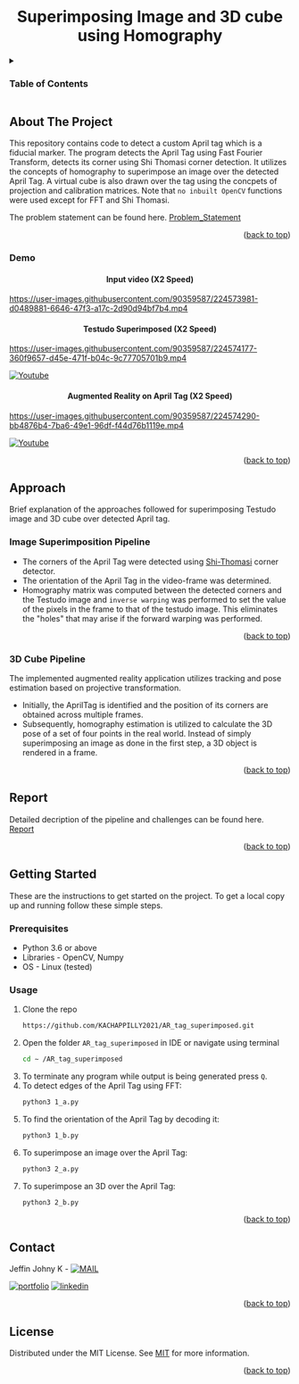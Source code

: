 <a name="readme-top"></a>

<!-- PROJECT LOGO -->
<br />
<div align="center">


  <h1 align="center">Superimposing Image and 3D cube using Homography </h1>


</div>



<!-- TABLE OF CONTENTS -->
<details>
  <summary><h3>Table of Contents</h3></summary>
  <ol>
    <li>
      <a href="#about-the-project">About The Project</a>
      <ul>
        <li><a href="#demo">Demo</a></li>
      </ul>
    </li>
    <li>
      <a href="#approach">Approach</a>
      <ul>
        <li><a href="#image-superimposition-pipeline">Image Superimposition Pipeline</a></li>
        <li><a href="#3d-cube-pipeline">3D Cube Pipeline</a></li>
      </ul>
    </li>
    <li>
      <a href="#report">Report</a>
    </li>
    <li>
      <a href="#getting-started">Getting Started</a>
      <ul>
        <li><a href="#prerequisites">Prerequisites</a></li>
        <li><a href="#usage">Usage</a></li>
      </ul>
    </li>
    <li><a href="#contact">Contact</a></li>
    <li><a href="#license">License</a></li>
  </ol>
</details>



<!-- ABOUT THE PROJECT -->
## About The Project



This repository contains code to detect a custom April tag which is a fiducial marker. The program detects the April Tag using Fast Fourier Transform, detects its corner using Shi Thomasi corner detection. It utilizes the concepts of homography to superimpose an image over the detected April Tag. A virtual cube is also drawn over the tag using the concpets of projection and calibration matrices. Note that ```no inbuilt OpenCV``` functions were used except for FFT and Shi Thomasi.

The problem statement can be found here. [Problem_Statement](https://github.com/KACHAPPILLY2021/AR_tag_superimposed/blob/main/problem_statement.pdf)


<p align="right">(<a href="#readme-top">back to top</a>)</p>

### Demo

<div align="center">


  <h4 align="center"> Input video (X2 Speed)</h4>


</div>

https://user-images.githubusercontent.com/90359587/224573981-d0489881-6646-47f3-a17c-2d90d94bf7b4.mp4
<div align="center">


  <h4 align="center"> Testudo Superimposed (X2 Speed)</h4>


</div>

https://user-images.githubusercontent.com/90359587/224574177-360f9657-d45e-471f-b04c-9c77705701b9.mp4

[![Youtube](https://img.shields.io/badge/YouTube-FF0000?style=for-the-badge&logo=youtube&logoColor=white)](https://youtu.be/37zO4EtMOL0)

<div align="center">


  <h4 align="center"> Augmented Reality on April Tag (X2 Speed)</h4>


</div>

https://user-images.githubusercontent.com/90359587/224574290-bb4876b4-7ba6-49e1-96df-f44d76b1119e.mp4

[![Youtube](https://img.shields.io/badge/YouTube-FF0000?style=for-the-badge&logo=youtube&logoColor=white)](https://youtu.be/pXbqfZ4dJ60)

<p align="right">(<a href="#readme-top">back to top</a>)</p>



<!-- Approach -->
## Approach

Brief explanation of the approaches followed for superimposing Testudo image and 3D cube over detected April tag.

### Image Superimposition Pipeline
* The corners of the April Tag were detected using [Shi-Thomasi](https://opencv24-python-tutorials.readthedocs.io/en/latest/py_tutorials/py_feature2d/py_shi_tomasi/py_shi_tomasi.html) corner detector.
* The orientation of the April Tag in the video-frame was determined.
* Homography matrix was computed between the detected corners and the Testudo image and ```inverse warping``` was performed to set the value of the pixels in the frame to that of the testudo image. This eliminates the "holes" that may arise if the forward warping was performed.

<p align="right">(<a href="#readme-top">back to top</a>)</p>

### 3D Cube Pipeline
The implemented augmented reality application utilizes tracking and pose estimation based on projective transformation.

* Initially, the AprilTag is identified and the position of its corners are obtained across multiple frames. 
*  Subsequently, homography estimation is utilized to calculate the 3D pose of a set of four points in the real world. Instead of simply superimposing an image as done in the first step, a 3D object is rendered in a frame.

<p align="right">(<a href="#readme-top">back to top</a>)</p>


<!-- Report -->
## Report

Detailed decription of the pipeline and challenges can be found here. [Report](https://github.com/KACHAPPILLY2021/AR_tag_superimposed/blob/main/ENPM_673_P1_report.pdf)
<p align="right">(<a href="#readme-top">back to top</a>)</p>


<!-- GETTING STARTED -->
## Getting Started

These are the instructions to get started on the project.
To get a local copy up and running follow these simple steps.

### Prerequisites
* Python 3.6 or above
* Libraries - OpenCV, Numpy
* OS - Linux (tested)


### Usage

1. Clone the repo
   ```sh
   https://github.com/KACHAPPILLY2021/AR_tag_superimposed.git
   ```
2. Open the folder ```AR_tag_superimposed``` in IDE or navigate using terminal
   ```sh
   cd ∼ /AR_tag_superimposed
   ```
3. To terminate any program while output is being generated press ```Q```.
4. To detect edges of the April Tag using FFT:
   ```sh
   python3 1_a.py
   ```
5. To find the orientation of the April Tag by decoding it:
   ```sh
   python3 1_b.py
   ```
6. To superimpose an image over the April Tag:
   ```sh
   python3 2_a.py
   ```
7. To superimpose an 3D over the April Tag:
   ```sh
   python3 2_b.py
   ```
   
<p align="right">(<a href="#readme-top">back to top</a>)</p>




<!-- CONTACT -->
## Contact

Jeffin Johny K - [![MAIL](https://img.shields.io/badge/Gmail-D14836?style=for-the-badge&logo=gmail&logoColor=white)](mailto:jeffinjk@umd.edu)
	
[![portfolio](https://img.shields.io/badge/my_portfolio-000?style=for-the-badge&logo=ko-fi&logoColor=white)](https://github.com/KACHAPPILLY2021)
[![linkedin](https://img.shields.io/badge/linkedin-0A66C2?style=for-the-badge&logo=linkedin&logoColor=white)](http://www.linkedin.com/in/jeffin-johny-kachappilly-0a8597136)

<p align="right">(<a href="#readme-top">back to top</a>)</p>



<!-- LICENSE -->
## License

Distributed under the MIT License. See [MIT](https://choosealicense.com/licenses/mit/) for more information.

<p align="right">(<a href="#readme-top">back to top</a>)</p>



<!-- MARKDOWN LINKS & IMAGES -->
<!-- https://www.markdownguide.org/basic-syntax/#reference-style-links -->
[contributors-shield]: https://img.shields.io/github/contributors/othneildrew/Best-README-Template.svg?style=for-the-badge
[contributors-url]: https://github.com/othneildrew/Best-README-Template/graphs/contributors
[forks-shield]: https://img.shields.io/github/forks/othneildrew/Best-README-Template.svg?style=for-the-badge
[forks-url]: https://github.com/othneildrew/Best-README-Template/network/members
[stars-shield]: https://img.shields.io/github/stars/othneildrew/Best-README-Template.svg?style=for-the-badge
[stars-url]: https://github.com/othneildrew/Best-README-Template/stargazers
[issues-shield]: https://img.shields.io/github/issues/othneildrew/Best-README-Template.svg?style=for-the-badge
[issues-url]: https://github.com/othneildrew/Best-README-Template/issues
[license-shield]: https://img.shields.io/github/license/othneildrew/Best-README-Template.svg?style=for-the-badge
[license-url]: https://github.com/othneildrew/Best-README-Template/blob/master/LICENSE.txt
[linkedin-shield]: https://img.shields.io/badge/-LinkedIn-black.svg?style=for-the-badge&logo=linkedin&colorB=555
[linkedin-url]: https://linkedin.com/in/othneildrew
[product-screenshot]: images/screenshot.png
[Next.js]: https://img.shields.io/badge/next.js-000000?style=for-the-badge&logo=nextdotjs&logoColor=white
[Next-url]: https://nextjs.org/
[React.js]: https://img.shields.io/badge/React-20232A?style=for-the-badge&logo=react&logoColor=61DAFB
[React-url]: https://reactjs.org/
[Vue.js]: https://img.shields.io/badge/Vue.js-35495E?style=for-the-badge&logo=vuedotjs&logoColor=4FC08D
[Vue-url]: https://vuejs.org/
[Angular.io]: https://img.shields.io/badge/Angular-DD0031?style=for-the-badge&logo=angular&logoColor=white
[Angular-url]: https://angular.io/
[Svelte.dev]: https://img.shields.io/badge/Svelte-4A4A55?style=for-the-badge&logo=svelte&logoColor=FF3E00
[Svelte-url]: https://svelte.dev/
[Laravel.com]: https://img.shields.io/badge/Laravel-FF2D20?style=for-the-badge&logo=laravel&logoColor=white
[Laravel-url]: https://laravel.com
[Bootstrap.com]: https://img.shields.io/badge/Bootstrap-563D7C?style=for-the-badge&logo=bootstrap&logoColor=white
[Bootstrap-url]: https://getbootstrap.com
[JQuery.com]: https://img.shields.io/badge/jQuery-0769AD?style=for-the-badge&logo=jquery&logoColor=white
[JQuery-url]: https://jquery.com
